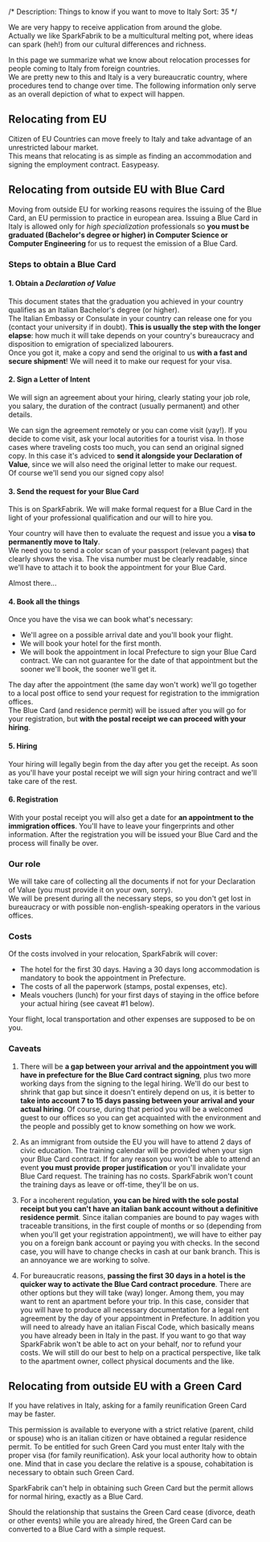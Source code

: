 /*
Description: Things to know if you want to move to Italy
Sort: 35
*/

We are very happy to receive application from around the globe.  
Actually we like SparkFabrik to be a multicultural melting pot, where ideas can spark (heh!) from our cultural differences and richness.

In this page we summarize what we know about relocation processes for people coming to Italy from foreign countries.  
We are pretty new to this and Italy is a very bureaucratic country, where procedures tend to change over time. The following information only serve as an overall depiction of what to expect will happen.

## Relocating from EU

Citizen of EU Countries can move freely to Italy and take advantage of an unrestricted labour market.  
This means that relocating is as simple as finding an accommodation and signing the employment contract. Easypeasy.

## Relocating from outside EU with Blue Card

Moving from outside EU for working reasons requires the issuing of the Blue Card, an EU permission to practice in european area. Issuing a Blue Card in Italy is allowed only for _high specialization_ professionals so **you must be graduated (Bachelor's degree or higher) in Computer Science or Computer Engineering** for us to request the emission of a Blue Card.

### Steps to obtain a Blue Card

#### 1. Obtain a _Declaration of Value_

This document states that the graduation you achieved in your country qualifies as an Italian Bachelor's degree (or higher).  
The Italian Embassy or Consulate in your country can release one for you (contact your university if in doubt). **This is usually the step with the longer elapse**: how much it will take depends on your country's bureaucracy and disposition to emigration of specialized labourers.  
Once you got it, make a copy and send the original to us **with a fast and secure shipment**! We will need it to make our request for your visa.

#### 2. Sign a Letter of Intent

We will sign an agreement about your hiring, clearly stating your job role, you salary, the duration of the contract (usually permanent) and other details.

We can sign the agreement remotely or you can come visit (yay!). If you decide to come visit, ask your local autorities for a tourist visa. In those cases where traveling costs too much, you can send an original signed copy. In this case it's adviced to **send it alongside your Declaration of Value**, since we will also need the original letter to make our request.  
Of course we'll send you our signed copy also!

#### 3. Send the request for your Blue Card

This is on SparkFabrik. We will make formal request for a Blue Card in the light of your professional qualification and our will to hire you.

Your country will have then to evaluate the request and issue you a **visa to permanently move to Italy**.  
We need you to send a color scan of your passport (relevant pages) that clearly shows the visa. The visa number must be clearly readable, since we'll have to attach it to book the appointment for your Blue Card.

Almost there...

#### 4. Book all the things

Once you have the visa we can book what's necessary:

* We'll agree on a possible arrival date and you'll book your flight.
* We will book your hotel for the first month.
* We will book the appointment in local Prefecture to sign your Blue Card contract. We can not guarantee for the date of that appointment but the sooner we'll book, the sooner we'll get it.

The day after the appointment (the same day won't work) we'll go together to a local post office to send your request for registration to the immigration offices.  
The Blue Card (and residence permit) will be issued after you will go for your registration, but **with the postal receipt we can proceed with your hiring**.

#### 5. Hiring

Your hiring will legally begin from the day after you get the receipt. As soon as you'll have your postal receipt we will sign your hiring contract and we'll take care of the rest.

#### 6. Registration

With your postal receipt you will also get a date for **an appointment to the immigration offices**. You'll have to leave your fingerprints and other information. After the registration you will be issued your Blue Card and the process will finally be over.

### Our role

We will take care of collecting all the documents if not for your Declaration of Value (you must provide it on your own, sorry).  
We will be present during all the necessary steps, so you don't get lost in bureaucracy or with possible non-english-speaking operators in the various offices.

### Costs

Of the costs involved in your relocation, SparkFabrik will cover:

* The hotel for the first 30 days. Having a 30 days long accommodation is mandatory to book the appointment in Prefecture.
* The costs of all the paperwork (stamps, postal expenses, etc).
* Meals vouchers (lunch) for your first days of staying in the office before your actual hiring (see caveat #1 below).

Your flight, local transportation and other expenses are supposed to be on you.

### Caveats

1. There will be **a gap between your arrival and the appointment you will have in prefecture for the Blue Card contract signing**, plus two more working days from the signing to the legal hiring. We'll do our best to shrink that gap but since it doesn't entirely depend on us, it is better to **take into account 7 to 15 days passing between your arrival and your actual hiring**. Of course, during that period you will be a welcomed guest to our offices so you can get acquainted with the environment and the people and possibly get to know something on how we work.

1. As an immigrant from outside the EU you will have to attend 2 days of civic education. The training calendar will be provided when your sign your Blue Card contract. If for any reason you won't be able to attend an event **you must provide proper justification** or you'll invalidate your Blue Card request. The training has no costs. SparkFabrik won't count the training days as leave or off-time, they'll be on us.

1. For a incoherent regulation, **you can be hired with the sole postal receipt but you can't have an italian bank account without a definitive residence permit**. Since italian companies are bound to pay wages with traceable transitions, in the first couple of months or so (depending from when you'll get your registration appointment), we will have to either pay you on a foreign bank account or paying you with checks. In the second case, you will have to change checks in cash at our bank branch. This is an annoyance we are working to solve.

1. For bureaucratic reasons, **passing the first 30 days in a hotel is the quicker way to activate the Blue Card contract procedure**. There are other options but they will take (way) longer. Among them, you may want to rent an apartment before your trip. In this case, consider that you will have to produce all necessary documentation for a legal rent agreement by the day of your appointment in Prefecture. In addition you will need to already have an italian Fiscal Code, which basically means you have already been in Italy in the past. If you want to go that way SparkFabrik won't be able to act on your behalf, nor to refund your costs. We will still do our best to help on a practical perspective, like talk to the apartment owner, collect physical documents and the like.

## Relocating from outside EU with a Green Card

If you have relatives in Italy, asking for a family reunification Green Card may be faster.

This permission is available to everyone with a strict relative (parent, child or spouse) who is an italian citizen or have obtained a regular residence permit. To be entitled for such Green Card you must enter Italy with the proper visa (for family reunification). Ask your local authority how to obtain one. Mind that in case you declare the relative is a spouse, cohabitation is necessary to obtain such Green Card.

SparkFabrik can't help in obtaining such Green Card but the permit allows for normal hiring, exactly as a Blue Card.

Should the relationship that sustains the Green Card cease (divorce, death or other events) while you are already hired, the Green Card can be converted to a Blue Card with a simple request.
